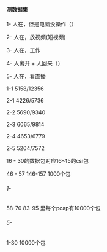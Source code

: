#### 测数据集

1- 人在，但是电脑没操作（）

2- 人在，放视频(短视频)

3- 人在，工作

4- 人离开 + 人回来（）

5- 人在，看直播

1-1   5158/12356

2-1   4226/5736

2-2   5690/9340

2-3   6065/9814

2-4   4653/6779

2-5   5204/7572

16  -  30的数据包对应16-45的csi包

46 - 57 146-157 1000个包

###### 1-   

58-70	83-95    里每个pcap有10000个包

###### 5-

1-30   10000个包

